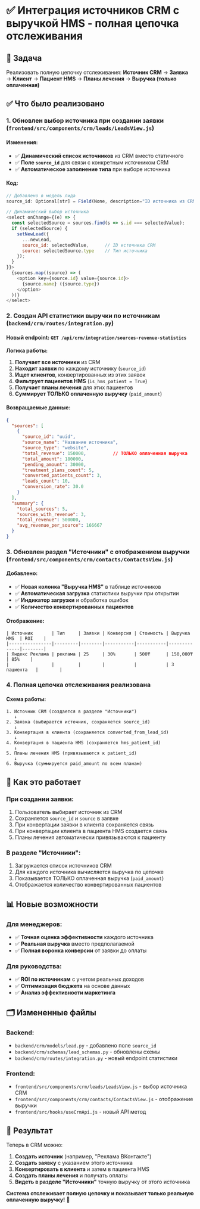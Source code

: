 # ✅ Интеграция источников CRM с выручкой HMS - полная цепочка отслеживания

## 🎯 Задача
Реализовать полную цепочку отслеживания:
**Источник CRM** → **Заявка** → **Клиент** → **Пациент HMS** → **Планы лечения** → **Выручка (только оплаченная)**

## ✅ Что было реализовано

### 1. **Обновлен выбор источника при создании заявки** (`frontend/src/components/crm/leads/LeadsView.js`)

#### Изменения:
- ✅ **Динамический список источников** из CRM вместо статичного
- ✅ **Поле `source_id`** для связи с конкретным источником CRM
- ✅ **Автоматическое заполнение типа** при выборе источника

#### Код:
```javascript
// Добавлено в модель лида
source_id: Optional[str] = Field(None, description="ID источника из CRM")

// Динамический выбор источника
<select onChange={(e) => {
  const selectedSource = sources.find(s => s.id === selectedValue);
  if (selectedSource) {
    setNewLead({
      ...newLead, 
      source_id: selectedValue,      // ID источника CRM
      source: selectedSource.type    // Тип источника
    });
  }
}}>
  {sources.map((source) => (
    <option key={source.id} value={source.id}>
      {source.name} ({source.type})
    </option>
  ))}
</select>
```

### 2. **Создан API статистики выручки по источникам** (`backend/crm/routes/integration.py`)

#### Новый endpoint: `GET /api/crm/integration/sources-revenue-statistics`

**Логика работы:**
1. **Получает все источники** из CRM
2. **Находит заявки** по каждому источнику (`source_id`)
3. **Ищет клиентов**, конвертированных из этих заявок
4. **Фильтрует пациентов HMS** (`is_hms_patient = True`)
5. **Получает планы лечения** для этих пациентов
6. **Суммирует ТОЛЬКО оплаченную выручку** (`paid_amount`)

#### Возвращаемые данные:
```json
{
  "sources": [
    {
      "source_id": "uuid",
      "source_name": "Название источника",
      "source_type": "website",
      "total_revenue": 150000,          // ТОЛЬКО оплаченная выручка
      "total_amount": 180000,
      "pending_amount": 30000,
      "treatment_plans_count": 5,
      "converted_patients_count": 3,
      "leads_count": 10,
      "conversion_rate": 30.0
    }
  ],
  "summary": {
    "total_sources": 5,
    "sources_with_revenue": 3,
    "total_revenue": 500000,
    "avg_revenue_per_source": 166667
  }
}
```

### 3. **Обновлен раздел "Источники" с отображением выручки** (`frontend/src/components/crm/contacts/ContactsView.js`)

#### Добавлено:
- ✅ **Новая колонка "Выручка HMS"** в таблице источников
- ✅ **Автоматическая загрузка** статистики выручки при открытии
- ✅ **Индикатор загрузки** и обработка ошибок
- ✅ **Количество конвертированных пациентов**

#### Отображение:
```
| Источник       | Тип     | Заявки | Конверсия | Стоимость | Выручка HMS  | ROI    |
|----------------|---------|--------|-----------|-----------|--------------|--------|
| Яндекс Реклама | реклама | 25     | 30%       | 500₸      | 150,000₸     | 85%    |
|                |         |        |           |           | 3 пациента   |        |
```

### 4. **Полная цепочка отслеживания реализована**

#### Схема работы:
```
1. Источник CRM (создается в разделе "Источники")
   ↓
2. Заявка (выбирается источник, сохраняется source_id)
   ↓
3. Конвертация в клиента (сохраняется converted_from_lead_id)
   ↓
4. Конвертация в пациента HMS (сохраняется hms_patient_id)
   ↓
5. Планы лечения HMS (привязываются к patient_id)
   ↓
6. Выручка (суммируется paid_amount по всем планам)
```

## 🔄 Как это работает

### При создании заявки:
1. Пользователь выбирает источник из CRM
2. Сохраняется `source_id` и `source` в заявке
3. При конвертации заявки в клиента сохраняется связь
4. При конвертации клиента в пациента HMS создается связь
5. Планы лечения автоматически привязываются к пациенту

### В разделе "Источники":
1. Загружается список источников CRM
2. Для каждого источника вычисляется выручка по цепочке
3. Показывается ТОЛЬКО оплаченная выручка (`paid_amount`)
4. Отображается количество конвертированных пациентов

## 📊 Новые возможности

### Для менеджеров:
- ✅ **Точная оценка эффективности** каждого источника
- ✅ **Реальная выручка** вместо предполагаемой
- ✅ **Полная воронка конверсии** от заявки до оплаты

### Для руководства:
- ✅ **ROI по источникам** с учетом реальных доходов
- ✅ **Оптимизация бюджета** на основе данных
- ✅ **Анализ эффективности маркетинга**

## 🗂️ Измененные файлы

### Backend:
- `backend/crm/models/lead.py` - добавлено поле `source_id`
- `backend/crm/schemas/lead_schemas.py` - обновлены схемы
- `backend/crm/routes/integration.py` - новый endpoint статистики

### Frontend:
- `frontend/src/components/crm/leads/LeadsView.js` - выбор источника CRM
- `frontend/src/components/crm/contacts/ContactsView.js` - отображение выручки
- `frontend/src/hooks/useCrmApi.js` - новый API метод

## 🎉 Результат

Теперь в CRM можно:
1. **Создать источник** (например, "Реклама ВКонтакте")
2. **Создать заявку** с указанием этого источника
3. **Конвертировать в клиента** и затем в пациента HMS
4. **Создать планы лечения** и получать оплаты
5. **Видеть в разделе "Источники"** точную выручку от этого источника

**Система отслеживает полную цепочку и показывает только реальную оплаченную выручку!** 🎯
